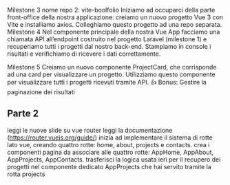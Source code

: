 Milestone 3 nome repo 2: vite-boolfolio
Iniziamo ad occuparci della parte front-office della nostra applicazione: creiamo un nuovo progetto Vue 3 con Vite e installiamo axios. Colleghiamo questo progetto ad una repo separata.
Milestone 4
Nel componente principale della nostra Vue App facciamo una chiamata API all’endpoint costruito nel progetto Laravel (milestone 1) e recuperiamo tutti i progetti dal nostro back-end. Stampiamo in console i risultati e verifichiamo di ricevere i dati correttamente.

Milestone 5
Creiamo un nuovo componente ProjectCard, che corrisponde ad una card per visualizzare un progetto. Utilizziamo questo componente per visualizzare tutti i progetti ricevuti tramite API.
:+1: Bonus:
Gestire la paginazione dei risultati


## Parte 2 ##
leggi le nuove slide su vue router
leggi la documentazione (https://router.vuejs.org/guide/)
inizia ad implementare il sistema di rotte lato vue, creando quattro rotte: home,  about, projects e contacts.
crea i componenti pagina da associare alle quattro rotte: AppHome, AppAbout, AppProjects, AppContacts.
trasferisci la logica usata ieri per il recupero dei progetti nel componente dedicato AppProjects che hai servito tramite la rotta projects